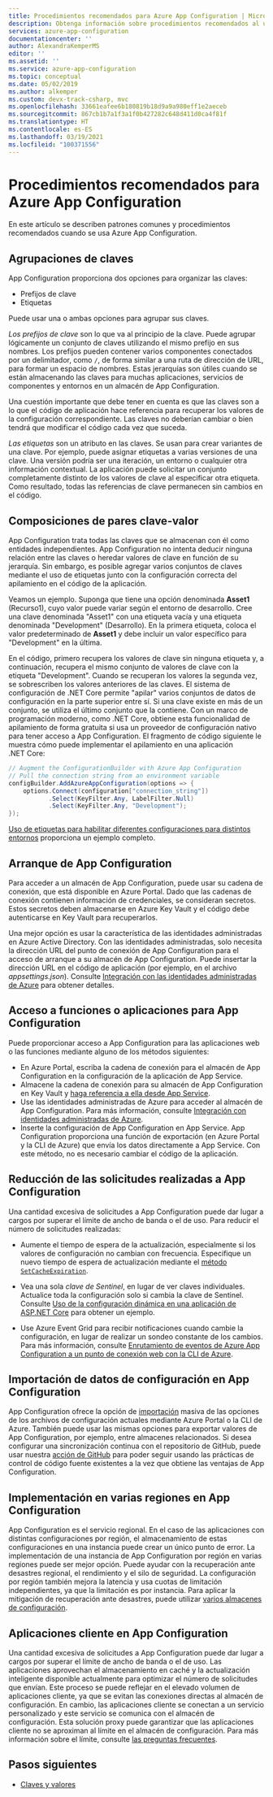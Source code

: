 ```yaml
---
title: Procedimientos recomendados para Azure App Configuration | Microsoft Docs
description: Obtenga información sobre procedimientos recomendados al usar Azure App Configuration. Entre los temas tratados se incluyen las agrupaciones de claves, las composiciones de pares clave-valor, el arranque de App Configuration, etc.
services: azure-app-configuration
documentationcenter: ''
author: AlexandraKemperMS
editor: ''
ms.assetid: ''
ms.service: azure-app-configuration
ms.topic: conceptual
ms.date: 05/02/2019
ms.author: alkemper
ms.custom: devx-track-csharp, mvc
ms.openlocfilehash: 33661eafee6b180819b18d9a9a980eff1e2aeceb
ms.sourcegitcommit: 867cb1b7a1f3a1f0b427282c648d411d0ca4f81f
ms.translationtype: HT
ms.contentlocale: es-ES
ms.lasthandoff: 03/19/2021
ms.locfileid: "100371556"
---
```

# <a name="azure-app-configuration-best-practices"></a>Procedimientos recomendados para Azure App Configuration

En este artículo se describen patrones comunes y procedimientos recomendados cuando se usa Azure App Configuration.

## <a name="key-groupings"></a>Agrupaciones de claves

App Configuration proporciona dos opciones para organizar las claves:

* Prefijos de clave
* Etiquetas

Puede usar una o ambas opciones para agrupar sus claves.

*Los prefijos de clave* son lo que va al principio de la clave. Puede agrupar lógicamente un conjunto de claves utilizando el mismo prefijo en sus nombres. Los prefijos pueden contener varios componentes conectados por un delimitador, como `/`, de forma similar a una ruta de dirección de URL, para formar un espacio de nombres. Estas jerarquías son útiles cuando se están almacenando las claves para muchas aplicaciones, servicios de componentes y entornos en un almacén de App Configuration.

Una cuestión importante que debe tener en cuenta es que las claves son a lo que el código de aplicación hace referencia para recuperar los valores de la configuración correspondiente. Las claves no deberían cambiar o bien tendrá que modificar el código cada vez que suceda.

*Las etiquetas* son un atributo en las claves. Se usan para crear variantes de una clave. Por ejemplo, puede asignar etiquetas a varias versiones de una clave. Una versión podría ser una iteración, un entorno o cualquier otra información contextual. La aplicación puede solicitar un conjunto completamente distinto de los valores de clave al especificar otra etiqueta. Como resultado, todas las referencias de clave permanecen sin cambios en el código.

## <a name="key-value-compositions"></a>Composiciones de pares clave-valor

App Configuration trata todas las claves que se almacenan con él como entidades independientes. App Configuration no intenta deducir ninguna relación entre las claves o heredar valores de clave en función de su jerarquía. Sin embargo, es posible agregar varios conjuntos de claves mediante el uso de etiquetas junto con la configuración correcta del apilamiento en el código de la aplicación.

Veamos un ejemplo. Suponga que tiene una opción denominada **Asset1** (Recurso1), cuyo valor puede variar según el entorno de desarrollo. Cree una clave denominada "Asset1" con una etiqueta vacía y una etiqueta denominada "Development" (Desarrollo). En la primera etiqueta, coloca el valor predeterminado de **Asset1** y debe incluir un valor específico para "Development" en la última.

En el código, primero recupera los valores de clave sin ninguna etiqueta y, a continuación, recupera el mismo conjunto de valores de clave con la etiqueta "Development". Cuando se recuperan los valores la segunda vez, se sobrescriben los valores anteriores de las claves. El sistema de configuración de .NET Core permite "apilar" varios conjuntos de datos de configuración en la parte superior entre sí. Si una clave existe en más de un conjunto, se utiliza el último conjunto que la contiene. Con un marco de programación moderno, como .NET Core, obtiene esta funcionalidad de apilamiento de forma gratuita si usa un proveedor de configuración nativo para tener acceso a App Configuration. El fragmento de código siguiente le muestra cómo puede implementar el apilamiento en una aplicación .NET Core:

```csharp
// Augment the ConfigurationBuilder with Azure App Configuration
// Pull the connection string from an environment variable
configBuilder.AddAzureAppConfiguration(options => {
    options.Connect(configuration["connection_string"])
           .Select(KeyFilter.Any, LabelFilter.Null)
           .Select(KeyFilter.Any, "Development");
});
```

[Uso de etiquetas para habilitar diferentes configuraciones para distintos entornos](./howto-labels-aspnet-core.md) proporciona un ejemplo completo.

## <a name="app-configuration-bootstrap"></a>Arranque de App Configuration

Para acceder a un almacén de App Configuration, puede usar su cadena de conexión, que está disponible en Azure Portal. Dado que las cadenas de conexión contienen información de credenciales, se consideran secretos. Estos secretos deben almacenarse en Azure Key Vault y el código debe autenticarse en Key Vault para recuperarlos.

Una mejor opción es usar la característica de las identidades administradas en Azure Active Directory. Con las identidades administradas, solo necesita la dirección URL del punto de conexión de App Configuration para el acceso de arranque a su almacén de App Configuration. Puede insertar la dirección URL en el código de aplicación (por ejemplo, en el archivo *appsettings.json*). Consulte [Integración con las identidades administradas de Azure](howto-integrate-azure-managed-service-identity.md) para obtener detalles.

## <a name="app-or-function-access-to-app-configuration"></a>Acceso a funciones o aplicaciones para App Configuration

Puede proporcionar acceso a App Configuration para las aplicaciones web o las funciones mediante alguno de los métodos siguientes:

* En Azure Portal, escriba la cadena de conexión para el almacén de App Configuration en la configuración de la aplicación de App Service.
* Almacene la cadena de conexión para su almacén de App Configuration en Key Vault y [haga referencia a ella desde App Service](../app-service/app-service-key-vault-references.md).
* Use las identidades administradas de Azure para acceder al almacén de App Configuration. Para más información, consulte [Integración con identidades administradas de Azure](howto-integrate-azure-managed-service-identity.md).
* Inserte la configuración de App Configuration en App Service. App Configuration proporciona una función de exportación (en Azure Portal y la CLI de Azure) que envía los datos directamente a App Service. Con este método, no es necesario cambiar el código de la aplicación.

## <a name="reduce-requests-made-to-app-configuration"></a>Reducción de las solicitudes realizadas a App Configuration

Una cantidad excesiva de solicitudes a App Configuration puede dar lugar a cargos por superar el límite de ancho de banda o el de uso. Para reducir el número de solicitudes realizadas:

* Aumente el tiempo de espera de la actualización, especialmente si los valores de configuración no cambian con frecuencia. Especifique un nuevo tiempo de espera de actualización mediante el [método `SetCacheExpiration`](/dotnet/api/microsoft.extensions.configuration.azureappconfiguration.azureappconfigurationrefreshoptions.setcacheexpiration).

* Vea una sola *clave de Sentinel*, en lugar de ver claves individuales. Actualice toda la configuración solo si cambia la clave de Sentinel. Consulte [Uso de la configuración dinámica en una aplicación de ASP.NET Core](enable-dynamic-configuration-aspnet-core.md) para obtener un ejemplo.

* Use Azure Event Grid para recibir notificaciones cuando cambie la configuración, en lugar de realizar un sondeo constante de los cambios. Para más información, consulte [Enrutamiento de eventos de Azure App Configuration a un punto de conexión web con la CLI de Azure](./howto-app-configuration-event.md).

## <a name="importing-configuration-data-into-app-configuration"></a>Importación de datos de configuración en App Configuration

App Configuration ofrece la opción de [importación](./howto-import-export-data.md) masiva de las opciones de los archivos de configuración actuales mediante Azure Portal o la CLI de Azure. También puede usar las mismas opciones para exportar valores de App Configuration, por ejemplo, entre almacenes relacionados. Si desea configurar una sincronización continua con el repositorio de GitHub, puede usar nuestra [acción de GitHub](./concept-github-action.md) para poder seguir usando las prácticas de control de código fuente existentes a la vez que obtiene las ventajas de App Configuration.

## <a name="multi-region-deployment-in-app-configuration"></a>Implementación en varias regiones en App Configuration

App Configuration es el servicio regional. En el caso de las aplicaciones con distintas configuraciones por región, el almacenamiento de estas configuraciones en una instancia puede crear un único punto de error. La implementación de una instancia de App Configuration por región en varias regiones puede ser mejor opción. Puede ayudar con la recuperación ante desastres regional, el rendimiento y el silo de seguridad. La configuración por región también mejora la latencia y usa cuotas de limitación independientes, ya que la limitación es por instancia. Para aplicar la mitigación de recuperación ante desastres, puede utilizar [varios almacenes de configuración](./concept-disaster-recovery.md). 

## <a name="client-applications-in-app-configuration"></a>Aplicaciones cliente en App Configuration 

Una cantidad excesiva de solicitudes a App Configuration puede dar lugar a cargos por superar el límite de ancho de banda o el de uso. Las aplicaciones aprovechan el almacenamiento en caché y la actualización inteligente disponible actualmente para optimizar el número de solicitudes que envían. Este proceso se puede reflejar en el elevado volumen de aplicaciones cliente, ya que se evitan las conexiones directas al almacén de configuración. En cambio, las aplicaciones cliente se conectan a un servicio personalizado y este servicio se comunica con el almacén de configuración. Esta solución proxy puede garantizar que las aplicaciones cliente no se aproximan al límite en el almacén de configuración. Para más información sobre el límite, consulte [las preguntas frecuentes](./faq.yml#are-there-any-limits-on-the-number-of-requests-made-to-app-configuration).  

## <a name="next-steps"></a>Pasos siguientes

* [Claves y valores](./concept-key-value.md)